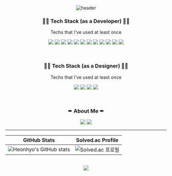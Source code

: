 <div align=center>

![header](https://capsule-render.vercel.app/api?type=waving&color=auto&height=300&section=header&text=AlpacaParker&fontSize=90)

<!-- 개발자 테크스택 -->
<h3>👨‍💻 Tech Stack (as a Developer) 👨‍💻</h3>

<p>Techs that I've used at least once</p>

<p>
<img src="https://img.shields.io/badge/Python-3766AB?style=flat&logo=Python&logoColor=white"/>
<img src="https://img.shields.io/badge/R-276DC3?style=flat&logo=R&logoColor=white"/>
<img src="https://img.shields.io/badge/PyQt5-41CD52?style=flat&logo=Qt&logoColor=white"/>
<img src="https://img.shields.io/badge/Power BI-F2C811?style=flat&logo=Power BI&logoColor=white"/>
<img src="https://img.shields.io/badge/SQLite-003B57?style=flat&logo=SQLite&logoColor=white"/>
<img src="https://img.shields.io/badge/PostgreSQL-4169E1?style=flat&logo=PostgreSQL&logoColor=white"/>
<img src="https://img.shields.io/badge/Processing-006699?style=flat&logo=Processing Foundation&logoColor=white"/>
<img src="https://img.shields.io/badge/Java-007396?style=flat&logo=Java&logoColor=white"/>
<img src="https://img.shields.io/badge/C-A8B9CC?style=flat&logo=C&logoColor=white"/>
<img src="https://img.shields.io/badge/HTML-E34F26?style=flat&logo=HTML5&logoColor=white"/>
<img src="https://img.shields.io/badge/CSS-1572B6?style=flat&logo=CSS3&logoColor=white"/>
<img src="https://img.shields.io/badge/JavaScript-F7DF1E?style=flat&logo=JavaScript&logoColor=white"/>
</p>

<br>
<!-- 디자이너 테크스택 -->
<h3>👨‍🎨 Tech Stack (as a Designer) 👨‍🎨</h3>

<p>Techs that I've used at least once</p>

<p>
<img src="https://img.shields.io/badge/Figma-F24E1E?style=flat&logo=Figma&logoColor=white"/>
<img src="https://img.shields.io/badge/Photoshop-31A8FF?style=flat&logo=Adobe Photoshop&logoColor=white"/>
<img src="https://img.shields.io/badge/SolidWorks-FF0000?style=flat&logo=Dassault Systèmes&logoColor=white"/>
<img src="https://img.shields.io/badge/Fusion 360-FF9A00?style=flat&logo=Autodesk&logoColor=white"/>
</p>

<br>
<!-- 나 -->
<h3>✒ About Me ✒</h3>

<p>
<a href="https://velog.io/@alpacaparker4592" target="_blank"><img src="https://img.shields.io/badge/Velog-20c997?style=flat&logo=Vimeo&logoColor=white"/></a>
<a href="mailto:lhh-znso4@gm.gist.ac.kr" target="_blank"><img src="https://img.shields.io/badge/Email-0078D4?style=flat&logo=Microsoft Outlook&logoColor=white"/></a>
</p>
  
* * *

<!-- 깃허브 스탯 및 Solved.ac 프로필 -->
GitHub Stats|Solved.ac Profile
:---:|:---:
![Heonhyo's GitHub stats](https://github-readme-stats.vercel.app/api?username=AlpacaParker4592&show_icons=true&theme=dark&hide_rank=false)|![Solved.ac 프로필](http://mazassumnida.wtf/api/v2/generate_badge?boj=alpacaparker)

<br>
<!-- 조회수 -->
<a href="https://hits.seeyoufarm.com"><img src="https://hits.seeyoufarm.com/api/count/incr/badge.svg?url=https%3A%2F%2Fgithub.com%2FAlpacaParker4592&count_bg=%2379C83D&title_bg=%23555555&icon=github.svg&icon_color=%23FFFFFF&title=hits&edge_flat=false"/></a>

<br>
  
